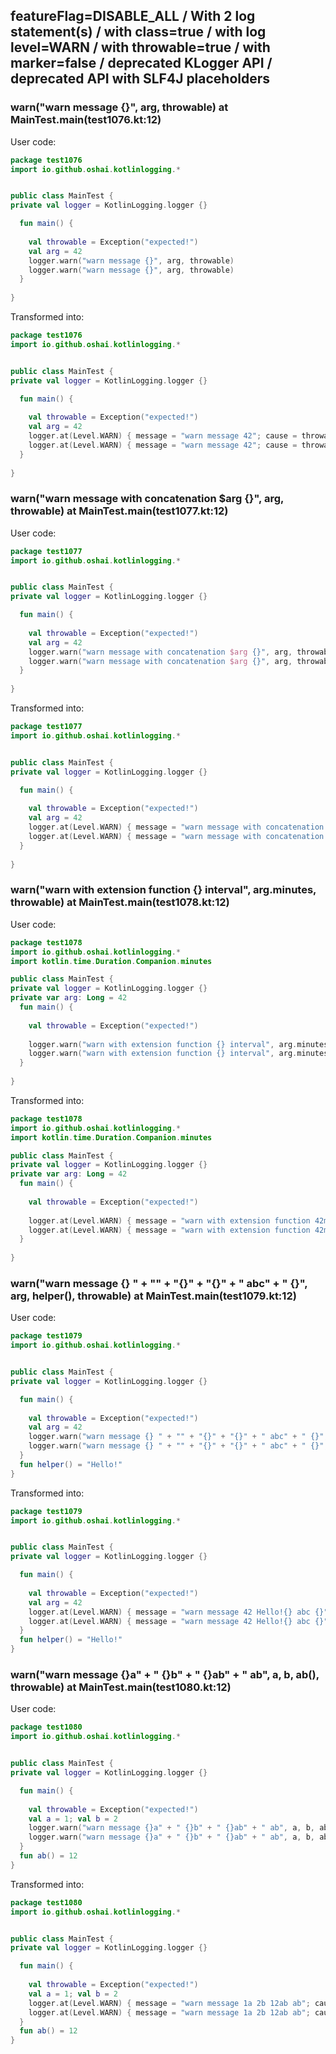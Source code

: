 ## featureFlag=DISABLE_ALL / With 2 log statement(s) / with class=true / with log level=WARN / with throwable=true / with marker=false / deprecated KLogger API / deprecated API with SLF4J placeholders



###  warn("warn message {}", arg, throwable) at MainTest.main(test1076.kt:12)

User code:
```kotlin
package test1076
import io.github.oshai.kotlinlogging.*


public class MainTest {
private val logger = KotlinLogging.logger {}

  fun main() {
    
    val throwable = Exception("expected!")
    val arg = 42
    logger.warn("warn message {}", arg, throwable)
    logger.warn("warn message {}", arg, throwable)
  }
  
}


```
  
Transformed into:
```kotlin
package test1076
import io.github.oshai.kotlinlogging.*


public class MainTest {
private val logger = KotlinLogging.logger {}

  fun main() {
    
    val throwable = Exception("expected!")
    val arg = 42
    logger.at(Level.WARN) { message = "warn message 42"; cause = throwable; internalCompilerData = KLoggingEventBuilder.InternalCompilerData(messageTemplate = "warn message {}")
    logger.at(Level.WARN) { message = "warn message 42"; cause = throwable; internalCompilerData = KLoggingEventBuilder.InternalCompilerData(messageTemplate = "warn message {}")
  }
  
}


```

###  warn("warn message with concatenation $arg {}", arg, throwable) at MainTest.main(test1077.kt:12)

User code:
```kotlin
package test1077
import io.github.oshai.kotlinlogging.*


public class MainTest {
private val logger = KotlinLogging.logger {}

  fun main() {
    
    val throwable = Exception("expected!")
    val arg = 42
    logger.warn("warn message with concatenation $arg {}", arg, throwable)
    logger.warn("warn message with concatenation $arg {}", arg, throwable)
  }
  
}


```
  
Transformed into:
```kotlin
package test1077
import io.github.oshai.kotlinlogging.*


public class MainTest {
private val logger = KotlinLogging.logger {}

  fun main() {
    
    val throwable = Exception("expected!")
    val arg = 42
    logger.at(Level.WARN) { message = "warn message with concatenation 42 42"; cause = throwable; internalCompilerData = KLoggingEventBuilder.InternalCompilerData(messageTemplate = "warn message with concatenation 42 {}")
    logger.at(Level.WARN) { message = "warn message with concatenation 42 42"; cause = throwable; internalCompilerData = KLoggingEventBuilder.InternalCompilerData(messageTemplate = "warn message with concatenation 42 {}")
  }
  
}


```

###  warn("warn with extension function {} interval", arg.minutes, throwable) at MainTest.main(test1078.kt:12)

User code:
```kotlin
package test1078
import io.github.oshai.kotlinlogging.*
import kotlin.time.Duration.Companion.minutes

public class MainTest {
private val logger = KotlinLogging.logger {}
private var arg: Long = 42
  fun main() {
    
    val throwable = Exception("expected!")
    
    logger.warn("warn with extension function {} interval", arg.minutes, throwable)
    logger.warn("warn with extension function {} interval", arg.minutes, throwable)
  }
  
}


```
  
Transformed into:
```kotlin
package test1078
import io.github.oshai.kotlinlogging.*
import kotlin.time.Duration.Companion.minutes

public class MainTest {
private val logger = KotlinLogging.logger {}
private var arg: Long = 42
  fun main() {
    
    val throwable = Exception("expected!")
    
    logger.at(Level.WARN) { message = "warn with extension function 42m interval"; cause = throwable; internalCompilerData = KLoggingEventBuilder.InternalCompilerData(messageTemplate = "warn with extension function {} interval")
    logger.at(Level.WARN) { message = "warn with extension function 42m interval"; cause = throwable; internalCompilerData = KLoggingEventBuilder.InternalCompilerData(messageTemplate = "warn with extension function {} interval")
  }
  
}


```

###  warn("warn message {} " + "" + "{}" + "{}" + " abc" + " {}", arg, helper(), throwable) at MainTest.main(test1079.kt:12)

User code:
```kotlin
package test1079
import io.github.oshai.kotlinlogging.*


public class MainTest {
private val logger = KotlinLogging.logger {}

  fun main() {
    
    val throwable = Exception("expected!")
    val arg = 42
    logger.warn("warn message {} " + "" + "{}" + "{}" + " abc" + " {}", arg, helper(), throwable)
    logger.warn("warn message {} " + "" + "{}" + "{}" + " abc" + " {}", arg, helper(), throwable)
  }
  fun helper() = "Hello!"
}


```
  
Transformed into:
```kotlin
package test1079
import io.github.oshai.kotlinlogging.*


public class MainTest {
private val logger = KotlinLogging.logger {}

  fun main() {
    
    val throwable = Exception("expected!")
    val arg = 42
    logger.at(Level.WARN) { message = "warn message 42 Hello!{} abc {}"; cause = throwable; internalCompilerData = KLoggingEventBuilder.InternalCompilerData(messageTemplate = "warn message {} {}{} abc {}")
    logger.at(Level.WARN) { message = "warn message 42 Hello!{} abc {}"; cause = throwable; internalCompilerData = KLoggingEventBuilder.InternalCompilerData(messageTemplate = "warn message {} {}{} abc {}")
  }
  fun helper() = "Hello!"
}


```

###  warn("warn message {}a" + " {}b" + " {}ab" + " ab", a, b, ab(), throwable) at MainTest.main(test1080.kt:12)

User code:
```kotlin
package test1080
import io.github.oshai.kotlinlogging.*


public class MainTest {
private val logger = KotlinLogging.logger {}

  fun main() {
    
    val throwable = Exception("expected!")
    val a = 1; val b = 2
    logger.warn("warn message {}a" + " {}b" + " {}ab" + " ab", a, b, ab(), throwable)
    logger.warn("warn message {}a" + " {}b" + " {}ab" + " ab", a, b, ab(), throwable)
  }
  fun ab() = 12
}


```
  
Transformed into:
```kotlin
package test1080
import io.github.oshai.kotlinlogging.*


public class MainTest {
private val logger = KotlinLogging.logger {}

  fun main() {
    
    val throwable = Exception("expected!")
    val a = 1; val b = 2
    logger.at(Level.WARN) { message = "warn message 1a 2b 12ab ab"; cause = throwable; internalCompilerData = KLoggingEventBuilder.InternalCompilerData(messageTemplate = "warn message {}a {}b {}ab ab")
    logger.at(Level.WARN) { message = "warn message 1a 2b 12ab ab"; cause = throwable; internalCompilerData = KLoggingEventBuilder.InternalCompilerData(messageTemplate = "warn message {}a {}b {}ab ab")
  }
  fun ab() = 12
}


```
